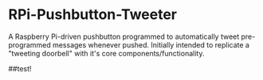 # RPi-Pushbutton-Tweeter
A Raspberry Pi-driven pushbutton programmed to automatically tweet pre-programmed messages whenever pushed. Initially intended to replicate a "tweeting doorbell" with it's core components/functionality.

##test!
